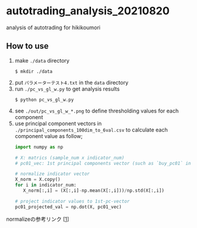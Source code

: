 # autotrading_analysis_20210820

analysis of autotrading for hikikoumori

## How to use

1. make `./data` directory
   ```
   $ mkdir ./data
   ```
2. put `パラメーターテスト4.txt` in the `data` directory
3. run `./pc_vs_gl_w.py` to get analysis results
   ```
   $ python pc_vs_gl_w.py
   ```
4. see `./out/pc_vs_gl_w_*.png` to define thresholding values for each component
5. use principal component vectors in `./principal_components_100dim_to_6val.csv` to calculate each component value as follow;
   ```py
   import numpy as np

   # X: matrics (sample_num x indicator_num)
   # pc01_vec: 1st principal components vector (such as `buy_pc01` in the csv file)

   # normalize indicator vector
   X_norm = X.copy()
   for i in indicator_num:
      X_norm[:,i] = (X[:,i]-np.mean(X[:,i]))/np.std(X[:,i])

   # project indicator values to 1st-pc-vector
   pc01_projected_val = np.dot(X, pc01_vec)
   ```
normalizeの参考リンク [[1]]

[1]: https://qiita.com/maskot1977/items/082557fcda78c4cdb41f#%E8%A1%8C%E5%88%97%E3%81%AE%E6%A8%99%E6%BA%96%E5%8C%96